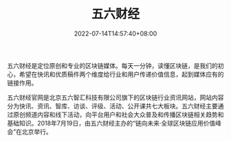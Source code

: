 ﻿---
weight: 
title: "五六财经"
description: "五六财经是定位原创和专业的区块链媒体"
date: 2022-07-14T14:57:40+08:00
lastmod: 2022-07-14T14:57:40+08:00
draft: false
authors: ["Simon"]
featuredImage: "wuliucaijing.png"
link: "http://www.56cj.com/"
tags: ["元宇宙资讯","五六财经"]
categories: ["navigation"]
navigation: ["元宇宙资讯"]
lightgallery: true
toc: true
pinned: false
recommend: false
recommend1: false
---
五六财经是定位原创和专业的区块链媒体。每天一分钟，读懂区块链，是我们的初心，希望在快讯和优质稿件两个维度给行业和用户传递价值信息，起到媒体应有的链接作用。

五六财经官网是北京五六智汇科技有限公司旗下的区块链行业资讯网站，网站内容分为快讯、资讯、智库、访谈、评级、活动、公开课共七大板块。五六财经主要通过原创频道内容和线下活动，向平台用户和社会大众普及和传播区块链相关趋势和基础知识。2018年7月19日，由五六财经主办的“链向未来·全球区块链应用价值峰会”在北京举行。